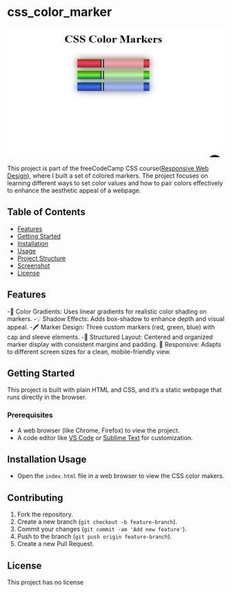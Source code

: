 # css_color_marker

<img src="https://github.com/pulemojatau/css_color_marker/blob/main/screenshot.png" alt="Cafe Menu Screenshot" width="500" height="300"/>

This project is part of the freeCodeCamp CSS course([Responsive Web Design](https://www.freecodecamp.org/learn/2022/responsive-web-design/)), where I built a set of colored markers. The project focuses on learning different ways to set color values and how to pair colors effectively to enhance the aesthetic appeal of a webpage.

## Table of Contents
- [Features](#features)
- [Getting Started](#getting-started)
- [Installation](#installation)
- [Usage](#usage)
- [Project Structure](#project-structure)
- [Screenshot](#screenshot)
- [License](#license)

## Features
-🎨 Color Gradients: Uses linear gradients for realistic color shading on markers.
-💡 Shadow Effects: Adds box-shadow to enhance depth and visual appeal.
-🖍️ Marker Design: Three custom markers (red, green, blue) with cap and sleeve elements.
-🧱 Structured Layout: Centered and organized marker display with consistent margins and padding.
📱 Responsive: Adapts to different screen sizes for a clean, mobile-friendly view.

## Getting Started
This project is built with plain HTML and CSS, and it’s a static webpage that runs directly in the browser.

### Prerequisites
- A web browser (like Chrome, Firefox) to view the project.
- A code editor like [VS Code](https://code.visualstudio.com/) or [Sublime Text](https://www.sublimetext.com/) for customization.

## Installation Usage

- Open the `index.html` file in a web browser to view the CSS color makers.


## Contributing
   
  1. Fork the repository.
  2. Create a new branch (`git checkout -b feature-branch`).
  3. Commit your changes (`git commit -am 'Add new feature'`).
  4. Push to the branch (`git push origin feature-branch`).
  5. Create a new Pull Request.

## License
   This project has no license      
